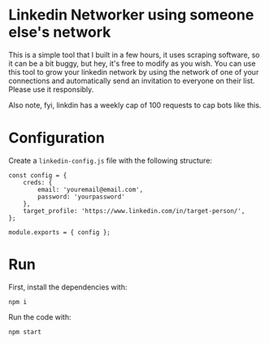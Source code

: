 # Linkedin Networker using someone else's network

This is a simple tool that I built in a few hours, it uses scraping software, so it can be a bit buggy, but hey, it's free to modify as you wish.
You can use this tool to grow your linkedin network by using the network of one of your connections and automatically send an invitation to everyone on their list. Please use it responsibly.

Also note, fyi, linkdin has a weekly cap of 100 requests to cap bots like this.

# Configuration

Create a `linkedin-config.js` file with the following structure:

```
const config = {
    creds: {
        email: 'youremail@email.com',
        password: 'yourpassword'
    },
    target_profile: 'https://www.linkedin.com/in/target-person/',
};

module.exports = { config };

```

# Run

First, install the dependencies with:

```
npm i
```

Run the code with:

```
npm start
```
